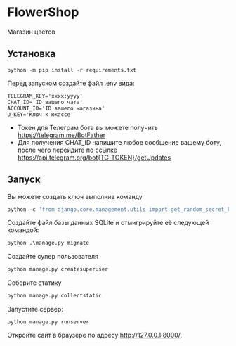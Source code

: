 # FlowerShop

Магазин цветов

## Установка

```commandline
python -m pip install -r requirements.txt
```
Перед запуском создайте файл .env вида:
```commandline
TELEGRAM_KEY='хххх:уууу'
CHAT_ID='ID вашего чата'
ACCOUNT_ID='ID вашего магазина'
U_KEY='Ключ к юкассе'
```
- Токен для Телеграм бота вы можете получить https://telegram.me/BotFather
- Для получения CHAT_ID напишите любое сообщение вашему боту, после чего перейдите по ссылке https://api.telegram.org/bot{TG_TOKEN}/getUpdates

## Запуск
Вы можете создать ключ выполнив команду
```python
python -c 'from django.core.management.utils import get_random_secret_key; print(get_random_secret_key())'

```
Создайте файл базы данных SQLite и отмигрируйте её следующей командой:

```python
python .\manage.py migrate  
```
Создайте супер пользователя
```python
python manage.py createsuperuser
```
Соберите статику
```python
python manage.py collectstatic
```

Запустите сервер:
```
python manage.py runserver
```

Откройте сайт в браузере по адресу http://127.0.0.1:8000/.